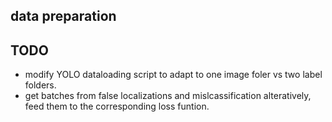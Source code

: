## data preparation


## TODO
- modify YOLO dataloading script to adapt to one image foler vs two label folders.
- get batches from false localizations and mislcassification alteratively, feed them to the corresponding loss funtion. 
